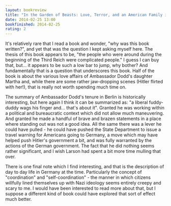 ```yaml
---
layout: bookreview
title: "In the Garden of Beasts: Love, Terror, and an American Family in Hitler's Berlin"
date: 2014-02-25 13:00
bookfinished: 2014-02-25
rating: 2
---
```


It's relatively rare that I read a book and wonder, "why was this book written?", and yet that was the question I kept asking myself here.  The thesis of this book appears to be, "the people who were around during the beginning of the Third Reich were complicated people."  I guess I can buy that, but... it appears to be such a low bar to jump, why bother?  And fundamentally that is a question that underscores this book.  Half of the book is about the various love affairs of Ambassador Dodd's daughter Martha and, while there are some rather jaw-dropping scenes (Hitler flirted with her!), that is really not worth spending much time on.



The summary of Ambassador Dodd's tenure in Berlin is historically interesting, but here again I think it can be summarized as: "a liberal fuddy-duddy wags his finger and... that's about it".  Granted he was working within a political and bureaucratic context which did not allow much maneuvering.  And granted he made a handful of brave and brazen statements in a place where standing out was not a good idea.  All the same there was a lever he could have pulled - he could have pushed the State Department to issue a travel warning for Americans going to Germany, a move which may have helped push Hitler's government a bit, and was fully warranted by the actions of the German government.  The fact that he did nothing seems rather significant, and I wish Larson had spent a bit more time mulling that over.



There is one final note which I find interesting, and that is the description of day to day life in Germany at the time.  Particularly the concept of "coordination" and "self-coordination" - the manner in which citizens willfully lined themselves up with Nazi ideology seems entirely creepy and scary to me.  I would have been interested to read more about that, but I suppose a different kind of book could have explored that sort of effect much better.